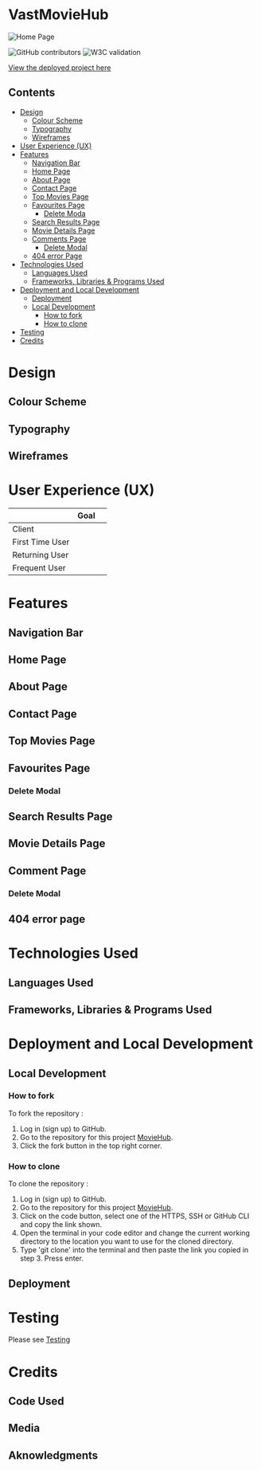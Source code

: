 # VastMovieHub

![Home Page](documentation/images/home-page.png)



![GitHub contributors](https://img.shields.io/badge/CONTRIBUTORS-1-<RED>) ![W3C validation](https://img.shields.io/badge/W3C-VALIDATED-<GREEN>)

[View the deployed project here](https://moviehub-vas-2ed6679610a9.herokuapp.com/)

## Contents

* [Design](#design)
  * [Colour Scheme](#colour-scheme)
  * [Typography](#typography)
  * [Wireframes](#wireframes)
* [User Experience (UX)](#user-experience-ux)  
* [Features](#features)
  * [Navigation Bar](#navigation-bar)
  * [Home Page](#home-page)
  * [About Page](#about-page)
  * [Contact Page](#contact-page)
  * [Top Movies Page](#top-movies-page)
  * [Favourites Page](#favourites-page)
    * [Delete Moda](#delete-modal)
  * [Search Results Page](#search-results-page)
  * [Movie Details Page](#movie-details-page)
  * [Comments Page](#favourites-page)
    * [Delete Modal](#delete-modal)
  * [404 error Page](#404-error-page)
* [Technologies Used](#technologies-used)
  * [Languages Used](#languages-used)
  * [Frameworks, Libraries & Programs Used](#frameworks-libraries--programs-used)
* [Deployment and Local Development](#deployment-and-local-development)
  * [Deployment](#deployment)
  * [Local Development](#local-development)
    * [How to fork](#how-to-fork)
    * [How to clone](#how-to-clone)
* [Testing](#testing)
* [Credits](#credits)

# Design

   ## Colour Scheme
   
   ## Typography
   
   ## Wireframes
   
# User Experience (UX)

  || Goal | |
  |--|--|--| 
  |Client|
  |First Time User|
  |Returning User| 
  |Frequent User |
  

# Features



## Navigation Bar


## Home Page


## About Page


## Contact Page


## Top Movies Page


## Favourites Page

### Delete Modal


## Search Results Page


## Movie Details Page


## Comment Page

### Delete Modal


## 404 error page




# Technologies Used

## Languages Used



## Frameworks, Libraries & Programs Used



# Deployment and Local Development

## Local Development
### How to fork
To fork the repository :
1. Log in (sign up) to GitHub.
2. Go to the repository for this project [MovieHub](https://github.com/Vasileios20/MovieHub).
3. Click the fork button in the top right corner.

### How to clone
To clone the repository :
1. Log in (sign up) to GitHub.
2. Go to the repository for this project [MovieHub](https://github.com/Vasileios20/MovieHub).
3. Click on the code button, select one of the HTTPS, SSH or GitHub CLI and copy the link shown.
4. Open the terminal in your code editor and change the current working directory to the location you want to use for the cloned directory.
5. Type 'git clone' into the terminal and then paste the link you copied in step 3. Press enter.

## Deployment


# Testing

Please see [Testing](TESTING.md)

# Credits


## Code Used


## Media
 

## Aknowledgments
